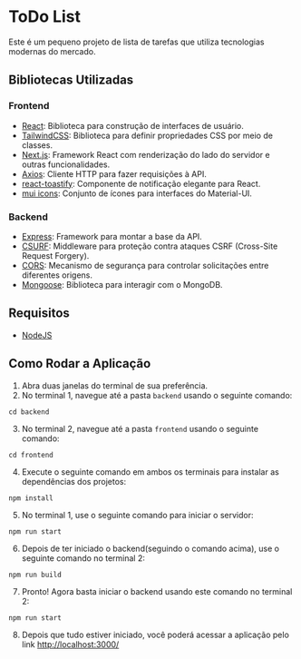 # ToDo List

Este é um pequeno projeto de lista de tarefas que utiliza tecnologias modernas do mercado.

## Bibliotecas Utilizadas

### Frontend

- [React](https://reactjs.org/): Biblioteca para construção de interfaces de usuário.
- [TailwindCSS](https://tailwindcss.com/): Biblioteca para definir propriedades CSS por meio de classes.
- [Next.js](https://nextjs.org/): Framework React com renderização do lado do servidor e outras funcionalidades.
- [Axios](https://axios-http.com/): Cliente HTTP para fazer requisições à API.
- [react-toastify](https://fkhadra.github.io/react-toastify/): Componente de notificação elegante para React.
- [mui icons](https://mui.com/components/icons/): Conjunto de ícones para interfaces do Material-UI.

### Backend

- [Express](https://expressjs.com/): Framework para montar a base da API.
- [CSURF](https://www.npmjs.com/package/csurf): Middleware para proteção contra ataques CSRF (Cross-Site Request Forgery).
- [CORS](https://developer.mozilla.org/en-US/docs/Web/HTTP/CORS): Mecanismo de segurança para controlar solicitações entre diferentes origens.
- [Mongoose](https://mongoosejs.com/): Biblioteca para interagir com o MongoDB.

## Requisitos

- [NodeJS](https://nodejs.org/)

## Como Rodar a Aplicação

1. Abra duas janelas do terminal de sua preferência.
2. No terminal 1, navegue até a pasta `backend` usando o seguinte comando:
```
cd backend
```
3. No terminal 2, navegue até a pasta `frontend` usando o seguinte comando:
```
cd frontend
```
4. Execute o seguinte comando em ambos os terminais para instalar as dependências dos projetos:
```
npm install
```
5. No terminal 1, use o seguinte comando para iniciar o servidor:
```
npm run start
```

6. Depois de ter iniciado o backend(seguindo o comando acima), use o seguinte comando no terminal 2:
```
npm run build
```
7. Pronto! Agora basta iniciar o backend usando este comando no terminal 2:
```
npm run start
```
8. Depois que tudo estiver iniciado, você poderá acessar a aplicação pelo link [http://localhost:3000/](http://localhost:3000/)
